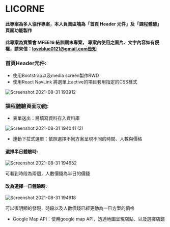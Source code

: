 # LICORNE

#### 此專案為多人協作專案，本人負責區塊為「首頁 Header 元件」及「課程體驗」頁面功能製作

**此專案為資策會 MFEE16 結訓期末專案，
專案內使用之圖片、文字內容如有侵權，請來信：loveblue0121@gmail.com告知**

### 首頁Header元件:
- 使用Bootstrap以及media screen製作RWD
- 使用React NavLink 將選單上active的項目套用指定的CSS樣式

![Screenshot 2021-08-31 193912](https://user-images.githubusercontent.com/83852316/131496123-3c05e5be-0d26-4180-80e5-a6cbb7ffec37.png)


### 課程體驗頁面功能:

- 表單送出：將填寫資料存入資料庫

![Screenshot 2021-08-31 194041 (2)](https://user-images.githubusercontent.com/83852316/131497799-96d89b70-1509-4586-bea6-0e02e91bfe26.png)


- 連動下拉式選單：依照選擇不同方案呈現不同的時間、人數與價格

#### 選擇半日體驗時:

![Screenshot 2021-08-31 194652](https://user-images.githubusercontent.com/83852316/131497095-7bdc82bc-ecab-455c-aaba-fadd9168d562.png)

可看到時段為兩個，人數價錢為半日的價錢

#### 改為選擇一日體驗時:

![Screenshot 2021-08-31 194918](https://user-images.githubusercontent.com/83852316/131497361-f71d0a0d-36aa-4575-a8d5-87fdcea33bee.png)

可以很明顯的發現，時段以及人數價錢已經更動為一日方案的價格

- Google Map API：使用google map API，透過地圖呈現店點、以及選擇店鋪
